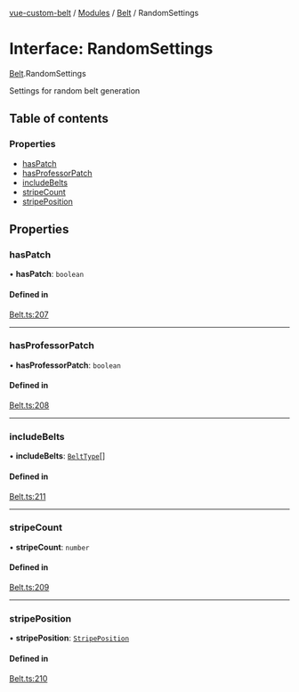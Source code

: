 [vue-custom-belt](../README.md) / [Modules](../modules.md) / [Belt](../modules/Belt.md) / RandomSettings

# Interface: RandomSettings

[Belt](../modules/Belt.md).RandomSettings

Settings for random belt generation

## Table of contents

### Properties

- [hasPatch](Belt.RandomSettings.md#haspatch)
- [hasProfessorPatch](Belt.RandomSettings.md#hasprofessorpatch)
- [includeBelts](Belt.RandomSettings.md#includebelts)
- [stripeCount](Belt.RandomSettings.md#stripecount)
- [stripePosition](Belt.RandomSettings.md#stripeposition)

## Properties

### hasPatch

• **hasPatch**: `boolean`

#### Defined in

[Belt.ts:207](https://github.com/jeffholst/vue-custom-belt/blob/98d6c2b/src/Belt.ts#L207)

---

### hasProfessorPatch

• **hasProfessorPatch**: `boolean`

#### Defined in

[Belt.ts:208](https://github.com/jeffholst/vue-custom-belt/blob/98d6c2b/src/Belt.ts#L208)

---

### includeBelts

• **includeBelts**: [`BeltType`](../enums/Belt.BeltType.md)[]

#### Defined in

[Belt.ts:211](https://github.com/jeffholst/vue-custom-belt/blob/98d6c2b/src/Belt.ts#L211)

---

### stripeCount

• **stripeCount**: `number`

#### Defined in

[Belt.ts:209](https://github.com/jeffholst/vue-custom-belt/blob/98d6c2b/src/Belt.ts#L209)

---

### stripePosition

• **stripePosition**: [`StripePosition`](../enums/Belt.StripePosition.md)

#### Defined in

[Belt.ts:210](https://github.com/jeffholst/vue-custom-belt/blob/98d6c2b/src/Belt.ts#L210)
